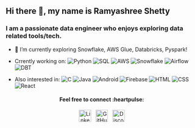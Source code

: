 ## Hi there 👋, my name is  Ramyashree Shetty

### I am a passionate data engineer who enjoys exploring data related tools/tech. 


- 🔭 I’m currently exploring Snowflake, AWS Glue, Databricks, Pyspark!
- Crrently working on:
![Python](https://img.shields.io/badge/-Python-000000?&logo=Python)
![SQL](https://img.shields.io/badge/-SQL-000000?&logo=MySQL)
![AWS](https://img.shields.io/badge/-AWS-000000?&logo=amazon-aws)
![Snowflake](https://img.shields.io/badge/-Snowflake-000000?&logo=snowflake)
![Airflow](https://img.shields.io/badge/-Airflow-000000?&logo=apacheairflow)
![DBT](https://img.shields.io/badge/-dbt-000000?&logo=dbt)

- Also interested in:
![C](https://img.shields.io/badge/-C-000000?&logo=C)
![Java](https://img.shields.io/badge/-Java-000000?&logo=jdk)
![Android](https://img.shields.io/badge/-AndroidStudio-000000?&logo=Android)
![Firebase](https://img.shields.io/badge/-Firebase-000000?&logo=Firebase)
![HTML](https://img.shields.io/badge/-HTML-000000?&logo=HTML5)
![CSS](https://img.shields.io/badge/-CSS-000000?&logo=CSS3)
![React](https://img.shields.io/badge/-React-000000?&logo=React)


  
<h4 align="center">Feel free to connect :heartpulse: </h4>
<div align="center" padding="5px">
  
 <a href="https://www.linkedin.com/in/ramyashree-shetty/"><img alt="LinkedIn" height="32" width="32" src="https://img.icons8.com/ios/50/ffffff/linkedin-circled--v1.png"></a>&nbsp;&nbsp;
 <a href="https://github.com/ramyashreeshetty"><img alt="GitHub" height="32" width="32" src="https://img.icons8.com/ios-filled/50/ffffff/github.png"></a>&nbsp;&nbsp;
 <a href="https://discordapp.com/users/531605306191511562"><img alt="Discord - Misaa#0148" title="Discord - Misaa#0148" height="32" width="32" src="https://img.icons8.com/ios/50/ffffff/discord-logo--v1.png"></a>

</body>
